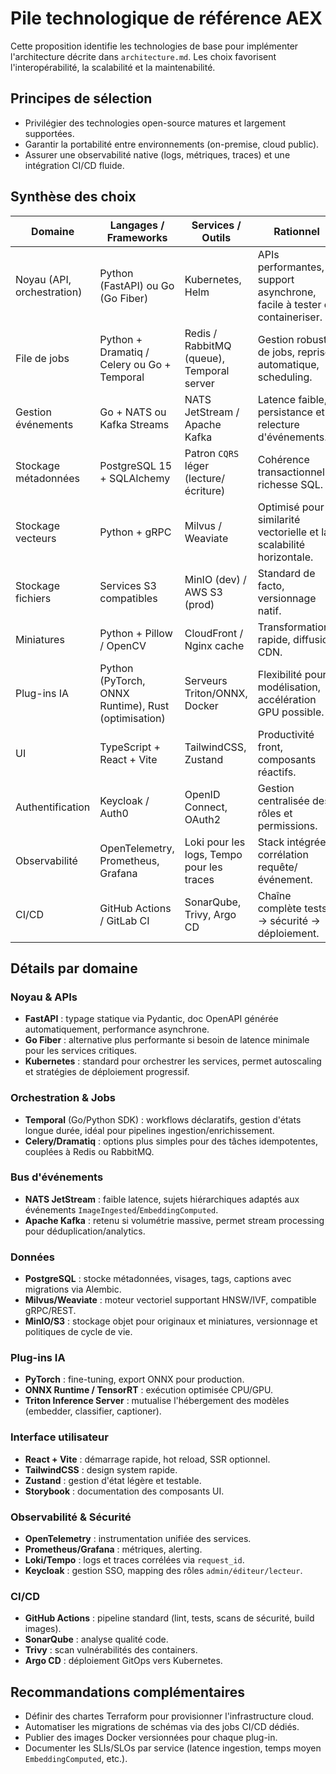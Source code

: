 # Pile technologique de référence AEX

Cette proposition identifie les technologies de base pour implémenter l'architecture décrite dans `architecture.md`. Les choix favorisent l'interopérabilité, la scalabilité et la maintenabilité.

## Principes de sélection
- Privilégier des technologies open-source matures et largement supportées.
- Garantir la portabilité entre environnements (on-premise, cloud public).
- Assurer une observabilité native (logs, métriques, traces) et une intégration CI/CD fluide.

## Synthèse des choix

| Domaine | Langages / Frameworks | Services / Outils | Rationnel |
| --- | --- | --- | --- |
| Noyau (API, orchestration) | Python (FastAPI) ou Go (Go Fiber) | Kubernetes, Helm | APIs performantes, support asynchrone, facile à tester et containeriser. |
| File de jobs | Python + Dramatiq / Celery ou Go + Temporal | Redis / RabbitMQ (queue), Temporal server | Gestion robuste de jobs, reprise automatique, scheduling. |
| Gestion événements | Go + NATS ou Kafka Streams | NATS JetStream / Apache Kafka | Latence faible, persistance et relecture d'événements. |
| Stockage métadonnées | PostgreSQL 15 + SQLAlchemy | Patron `CQRS` léger (lecture/écriture) | Cohérence transactionnelle, richesse SQL. |
| Stockage vecteurs | Python + gRPC | Milvus / Weaviate | Optimisé pour la similarité vectorielle et la scalabilité horizontale. |
| Stockage fichiers | Services S3 compatibles | MinIO (dev) / AWS S3 (prod) | Standard de facto, versionnage natif. |
| Miniatures | Python + Pillow / OpenCV | CloudFront / Nginx cache | Transformation rapide, diffusion CDN. |
| Plug-ins IA | Python (PyTorch, ONNX Runtime), Rust (optimisation) | Serveurs Triton/ONNX, Docker | Flexibilité pour modélisation, accélération GPU possible. |
| UI | TypeScript + React + Vite | TailwindCSS, Zustand | Productivité front, composants réactifs. |
| Authentification | Keycloak / Auth0 | OpenID Connect, OAuth2 | Gestion centralisée des rôles et permissions. |
| Observabilité | OpenTelemetry, Prometheus, Grafana | Loki pour les logs, Tempo pour les traces | Stack intégrée, corrélation requête/événement. |
| CI/CD | GitHub Actions / GitLab CI | SonarQube, Trivy, Argo CD | Chaîne complète tests → sécurité → déploiement. |

## Détails par domaine

### Noyau & APIs
- **FastAPI** : typage statique via Pydantic, doc OpenAPI générée automatiquement, performance asynchrone.
- **Go Fiber** : alternative plus performante si besoin de latence minimale pour les services critiques.
- **Kubernetes** : standard pour orchestrer les services, permet autoscaling et stratégies de déploiement progressif.

### Orchestration & Jobs
- **Temporal** (Go/Python SDK) : workflows déclaratifs, gestion d'états longue durée, idéal pour pipelines ingestion/enrichissement.
- **Celery/Dramatiq** : options plus simples pour des tâches idempotentes, couplées à Redis ou RabbitMQ.

### Bus d'événements
- **NATS JetStream** : faible latence, sujets hiérarchiques adaptés aux événements `ImageIngested`/`EmbeddingComputed`.
- **Apache Kafka** : retenu si volumétrie massive, permet stream processing pour déduplication/analytics.

### Données
- **PostgreSQL** : stocke métadonnées, visages, tags, captions avec migrations via Alembic.
- **Milvus/Weaviate** : moteur vectoriel supportant HNSW/IVF, compatible gRPC/REST.
- **MinIO/S3** : stockage objet pour originaux et miniatures, versionnage et politiques de cycle de vie.

### Plug-ins IA
- **PyTorch** : fine-tuning, export ONNX pour production.
- **ONNX Runtime / TensorRT** : exécution optimisée CPU/GPU.
- **Triton Inference Server** : mutualise l'hébergement des modèles (embedder, classifier, captioner).

### Interface utilisateur
- **React + Vite** : démarrage rapide, hot reload, SSR optionnel.
- **TailwindCSS** : design system rapide.
- **Zustand** : gestion d'état légère et testable.
- **Storybook** : documentation des composants UI.

### Observabilité & Sécurité
- **OpenTelemetry** : instrumentation unifiée des services.
- **Prometheus/Grafana** : métriques, alerting.
- **Loki/Tempo** : logs et traces corrélées via `request_id`.
- **Keycloak** : gestion SSO, mapping des rôles `admin/éditeur/lecteur`.

### CI/CD
- **GitHub Actions** : pipeline standard (lint, tests, scans de sécurité, build images).
- **SonarQube** : analyse qualité code.
- **Trivy** : scan vulnérabilités des containers.
- **Argo CD** : déploiement GitOps vers Kubernetes.

## Recommandations complémentaires
- Définir des chartes Terraform pour provisionner l'infrastructure cloud.
- Automatiser les migrations de schémas via des jobs CI/CD dédiés.
- Publier des images Docker versionnées pour chaque plug-in.
- Documenter les SLIs/SLOs par service (latence ingestion, temps moyen `EmbeddingComputed`, etc.).
